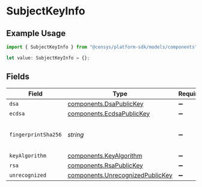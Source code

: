 # SubjectKeyInfo

## Example Usage

```typescript
import { SubjectKeyInfo } from "@censys/platform-sdk/models/components";

let value: SubjectKeyInfo = {};
```

## Fields

| Field                                                                                | Type                                                                                 | Required                                                                             | Description                                                                          |
| ------------------------------------------------------------------------------------ | ------------------------------------------------------------------------------------ | ------------------------------------------------------------------------------------ | ------------------------------------------------------------------------------------ |
| `dsa`                                                                                | [components.DsaPublicKey](../../models/components/dsapublickey.md)                   | :heavy_minus_sign:                                                                   | N/A                                                                                  |
| `ecdsa`                                                                              | [components.EcdsaPublicKey](../../models/components/ecdsapublickey.md)               | :heavy_minus_sign:                                                                   | N/A                                                                                  |
| `fingerprintSha256`                                                                  | *string*                                                                             | :heavy_minus_sign:                                                                   | The SHA-256 digest of the certificate's DER-encoded SubjectPublicKeyInfo.            |
| `keyAlgorithm`                                                                       | [components.KeyAlgorithm](../../models/components/keyalgorithm.md)                   | :heavy_minus_sign:                                                                   | N/A                                                                                  |
| `rsa`                                                                                | [components.RsaPublicKey](../../models/components/rsapublickey.md)                   | :heavy_minus_sign:                                                                   | N/A                                                                                  |
| `unrecognized`                                                                       | [components.UnrecognizedPublicKey](../../models/components/unrecognizedpublickey.md) | :heavy_minus_sign:                                                                   | N/A                                                                                  |